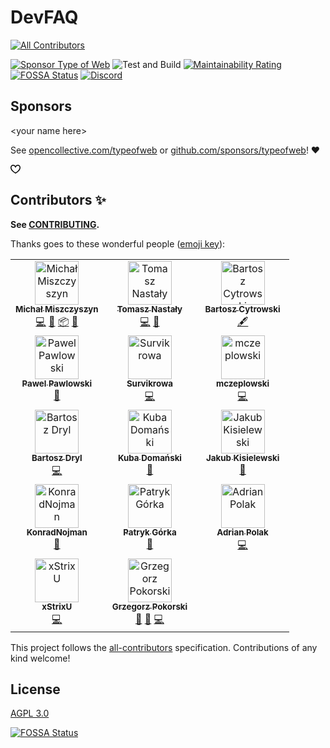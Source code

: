 # DevFAQ

<!-- ALL-CONTRIBUTORS-BADGE:START - Do not remove or modify this section -->

[![All Contributors](https://img.shields.io/badge/Contributors-14-673ab7.svg)](#contributors-)

<!-- ALL-CONTRIBUTORS-BADGE:END -->

[![Sponsor Type of Web](https://badgen.net/badge/icon/Sponsor%20%E2%9D%A4?icon=github&label&color=ea4aaa)](https://github.com/sponsors/typeofweb) ![Test and Build](https://github.com/typeofweb/devfaq/workflows/Test%20and%20Build/badge.svg) [![Maintainability Rating](https://sonarcloud.io/api/project_badges/measure?project=typeofweb_devfaq&metric=sqale_rating)](https://sonarcloud.io/dashboard?id=typeofweb_devfaq) [![FOSSA Status](https://app.fossa.com/api/projects/git%2Bgithub.com%2Ftypeofweb%2Fdevfaq.svg?type=shield)](https://app.fossa.com/projects/git%2Bgithub.com%2Ftypeofweb%2Fdevfaq?ref=badge_shield) [![Discord](https://img.shields.io/discord/440163731704643589?color=738ADB&label=Discord&logo=discord&logoColor=white)](https://discord.typeofweb.com/)

## Sponsors

&lt;your name here>

See [opencollective.com/typeofweb](https://opencollective.com/typeofweb) or [github.com/sponsors/typeofweb](https://github.com/sponsors/typeofweb)! ❤️

<svg class="octicon octicon-heart text-pink" viewBox="0 0 16 16" version="1.1" width="16" height="16" aria-hidden="true"><path fill-rule="evenodd" d="M4.25 2.5c-1.336 0-2.75 1.164-2.75 3 0 2.15 1.58 4.144 3.365 5.682A20.565 20.565 0 008 13.393a20.561 20.561 0 003.135-2.211C12.92 9.644 14.5 7.65 14.5 5.5c0-1.836-1.414-3-2.75-3-1.373 0-2.609.986-3.029 2.456a.75.75 0 01-1.442 0C6.859 3.486 5.623 2.5 4.25 2.5zM8 14.25l-.345.666-.002-.001-.006-.003-.018-.01a7.643 7.643 0 01-.31-.17 22.075 22.075 0 01-3.434-2.414C2.045 10.731 0 8.35 0 5.5 0 2.836 2.086 1 4.25 1 5.797 1 7.153 1.802 8 3.02 8.847 1.802 10.203 1 11.75 1 13.914 1 16 2.836 16 5.5c0 2.85-2.045 5.231-3.885 6.818a22.08 22.08 0 01-3.744 2.584l-.018.01-.006.003h-.002L8 14.25zm0 0l.345.666a.752.752 0 01-.69 0L8 14.25z"></path></svg>

## Contributors ✨

**See [CONTRIBUTING](./CONTRIBUTING.md).**

Thanks goes to these wonderful people ([emoji key](https://allcontributors.org/docs/en/emoji-key)):

<!-- ALL-CONTRIBUTORS-LIST:START - Do not remove or modify this section -->
<!-- prettier-ignore-start -->
<!-- markdownlint-disable -->
<table>
  <tbody>
    <tr>
      <td align="center" valign="top" width="33.33%"><a href="https://typeofweb.com"><img src="https://avatars0.githubusercontent.com/u/1338731?v=4?s=70" width="70px;" alt="Michał Miszczyszyn"/><br /><sub><b>Michał Miszczyszyn</b></sub></a><br /><a href="https://github.com/typeofweb/devfaq/commits?author=mmiszy" title="Code">💻</a> <a href="#maintenance-mmiszy" title="Maintenance">🚧</a> <a href="#platform-mmiszy" title="Packaging/porting to new platform">📦</a> <a href="#ideas-mmiszy" title="Ideas, Planning, & Feedback">🤔</a></td>
      <td align="center" valign="top" width="33.33%"><a href="https://github.com/tomasznastaly"><img src="https://avatars2.githubusercontent.com/u/16205492?v=4?s=70" width="70px;" alt="Tomasz Nastały"/><br /><sub><b>Tomasz Nastały</b></sub></a><br /><a href="https://github.com/typeofweb/devfaq/commits?author=tomasznastaly" title="Code">💻</a> <a href="#ideas-tomasznastaly" title="Ideas, Planning, & Feedback">🤔</a></td>
      <td align="center" valign="top" width="33.33%"><a href="https://github.com/cytrowski"><img src="https://avatars0.githubusercontent.com/u/2965690?v=4?s=70" width="70px;" alt="Bartosz Cytrowski"/><br /><sub><b>Bartosz Cytrowski</b></sub></a><br /><a href="#content-cytrowski" title="Content">🖋</a></td>
    </tr>
    <tr>
      <td align="center" valign="top" width="33.33%"><a href="https://github.com/pavveu"><img src="https://avatars3.githubusercontent.com/u/108490?v=4?s=70" width="70px;" alt="Pawel Pawlowski"/><br /><sub><b>Pawel Pawlowski</b></sub></a><br /><a href="#design-pavveu" title="Design">🎨</a></td>
      <td align="center" valign="top" width="33.33%"><a href="https://github.com/Survikrowa"><img src="https://avatars2.githubusercontent.com/u/35381167?v=4?s=70" width="70px;" alt="Survikrowa"/><br /><sub><b>Survikrowa</b></sub></a><br /><a href="https://github.com/typeofweb/devfaq/commits?author=Survikrowa" title="Code">💻</a></td>
      <td align="center" valign="top" width="33.33%"><a href="https://github.com/mczeplowski"><img src="https://avatars3.githubusercontent.com/u/43904845?v=4?s=70" width="70px;" alt="mczeplowski"/><br /><sub><b>mczeplowski</b></sub></a><br /><a href="https://github.com/typeofweb/devfaq/commits?author=mczeplowski" title="Code">💻</a></td>
    </tr>
    <tr>
      <td align="center" valign="top" width="33.33%"><a href="https://github.com/drillprop"><img src="https://avatars3.githubusercontent.com/u/51168865?v=4?s=70" width="70px;" alt="Bartosz Dryl"/><br /><sub><b>Bartosz Dryl</b></sub></a><br /><a href="https://github.com/typeofweb/devfaq/commits?author=drillprop" title="Code">💻</a></td>
      <td align="center" valign="top" width="33.33%"><a href="https://github.com/D0man"><img src="https://avatars2.githubusercontent.com/u/22179216?v=4?s=70" width="70px;" alt="Kuba Domański"/><br /><sub><b>Kuba Domański</b></sub></a><br /><a href="https://github.com/typeofweb/devfaq/pulls?q=is%3Apr+reviewed-by%3AD0man" title="Reviewed Pull Requests">👀</a></td>
      <td align="center" valign="top" width="33.33%"><a href="https://github.com/kbkk"><img src="https://avatars3.githubusercontent.com/u/6276426?v=4?s=70" width="70px;" alt="Jakub Kisielewski"/><br /><sub><b>Jakub Kisielewski</b></sub></a><br /><a href="https://github.com/typeofweb/devfaq/pulls?q=is%3Apr+reviewed-by%3Akbkk" title="Reviewed Pull Requests">👀</a></td>
    </tr>
    <tr>
      <td align="center" valign="top" width="33.33%"><a href="https://github.com/KonradNojman"><img src="https://avatars2.githubusercontent.com/u/60238331?v=4?s=70" width="70px;" alt="KonradNojman"/><br /><sub><b>KonradNojman</b></sub></a><br /><a href="https://github.com/typeofweb/devfaq/pulls?q=is%3Apr+reviewed-by%3AKonradNojman" title="Reviewed Pull Requests">👀</a></td>
      <td align="center" valign="top" width="33.33%"><a href="https://github.com/PatrykBuniX"><img src="https://avatars.githubusercontent.com/u/45733298?v=4?s=70" width="70px;" alt="Patryk Górka"/><br /><sub><b>Patryk Górka</b></sub></a><br /><a href="https://github.com/typeofweb/devfaq/commits?author=PatrykBuniX" title="Documentation">📖</a></td>
      <td align="center" valign="top" width="33.33%"><a href="https://projectcode.pl/"><img src="https://avatars.githubusercontent.com/u/27779154?v=4?s=70" width="70px;" alt="Adrian Polak"/><br /><sub><b>Adrian Polak</b></sub></a><br /><a href="https://github.com/typeofweb/devfaq/commits?author=AdiPol1359" title="Code">💻</a></td>
    </tr>
    <tr>
      <td align="center" valign="top" width="33.33%"><a href="https://github.com/xStrixU"><img src="https://avatars.githubusercontent.com/u/41890821?v=4?s=70" width="70px;" alt="xStrixU"/><br /><sub><b>xStrixU</b></sub></a><br /><a href="https://github.com/typeofweb/devfaq/commits?author=xStrixU" title="Code">💻</a></td>
      <td align="center" valign="top" width="33.33%"><a href="https://github.com/grzegorzpokorski"><img src="https://avatars.githubusercontent.com/u/27455716?v=4?s=70" width="70px;" alt="Grzegorz Pokorski"/><br /><sub><b>Grzegorz Pokorski</b></sub></a><br /><a href="https://github.com/typeofweb/devfaq/commits?author=grzegorzpokorski" title="Documentation">📖</a> <a href="https://github.com/typeofweb/devfaq/issues?q=author%3Agrzegorzpokorski" title="Bug reports">🐛</a> <a href="https://github.com/typeofweb/devfaq/commits?author=grzegorzpokorski" title="Code">💻</a></td>
    </tr>
  </tbody>
</table>

<!-- markdownlint-restore -->
<!-- prettier-ignore-end -->

<!-- ALL-CONTRIBUTORS-LIST:END -->

This project follows the [all-contributors](https://github.com/all-contributors/all-contributors) specification. Contributions of any kind welcome!

## License

[AGPL 3.0](./LICENSE)

[![FOSSA Status](https://app.fossa.com/api/projects/git%2Bgithub.com%2Ftypeofweb%2Fdevfaq.svg?type=large)](https://app.fossa.com/projects/git%2Bgithub.com%2Ftypeofweb%2Fdevfaq?ref=badge_large)
